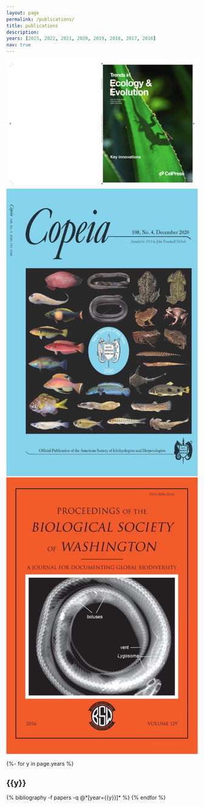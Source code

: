 ```yaml
---
layout: page
permalink: /publications/
title: publications
description:
years: [2023, 2022, 2021, 2020, 2019, 2018, 2017, 2016]
nav: true
---
```

<!-- _pages/publications.md -->
<div class="publications">
  <div class="photo-container">
    <img src="assets/img/TREE_Cover.pdf" alt="Photo 1">
    <img src="assets/img/CopeiaJPEG.jpg" alt="Photo 2">
    <img src="assets/img/PsammodynastescoverJPEG.jpg" alt="Photo 3">
  </div>

{%- for y in page.years %}
  <h2 class="year">{{y}}</h2>
  {% bibliography -f papers -q @*[year={{y}}]* %}
{% endfor %}
  
</div>
